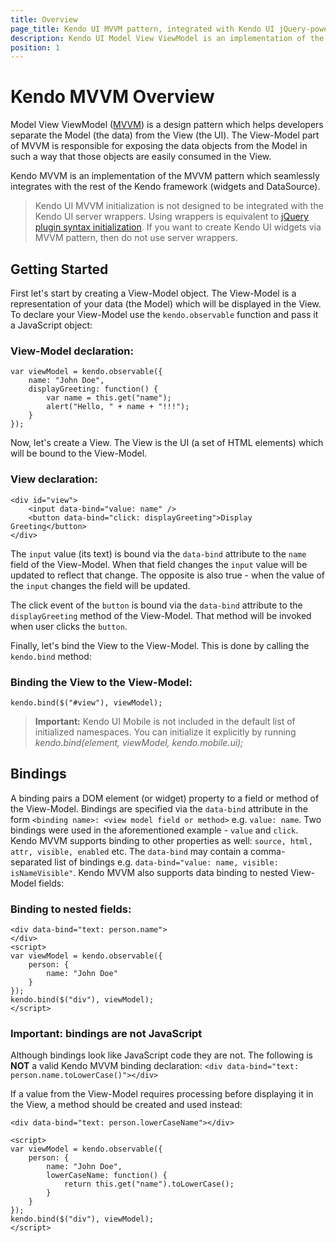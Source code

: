```yaml
---
title: Overview
page_title: Kendo UI MVVM pattern, integrated with Kendo UI jQuery-powered framework
description: Kendo UI Model View ViewModel is an implementation of the MVVM pattern, integrated with Kendo UI framework.
position: 1
---
```


# Kendo MVVM Overview

Model View ViewModel ([MVVM](http://en.wikipedia.org/wiki/Model_View_ViewModel)) is a design pattern which helps developers separate the Model (the data) from the View (the UI).
The View-Model part of MVVM is responsible for exposing the data objects from the Model in such a way that those objects are easily consumed in the View.

Kendo MVVM is an implementation of the MVVM pattern which seamlessly integrates with the rest of the Kendo framework (widgets and DataSource).

> Kendo UI MVVM initialization is not designed to be integrated with the Kendo UI server wrappers.
Using wrappers is equivalent to [jQuery plugin syntax initialization](/basics/jquery-initialization). If you want to create Kendo UI widgets via
MVVM pattern, then do not use server wrappers.

## Getting Started

First let's start by creating a View-Model object. The View-Model is a representation of your data (the Model) which will be displayed in the View.
To declare your View-Model use the `kendo.observable` function and pass it a JavaScript object:

### View-Model declaration:

    var viewModel = kendo.observable({
        name: "John Doe",
        displayGreeting: function() {
            var name = this.get("name");
            alert("Hello, " + name + "!!!");
        }
    });


Now, let's create a View. The View is the UI (a set of HTML elements) which will be bound to the View-Model.


### View declaration:

    <div id="view">
        <input data-bind="value: name" />
        <button data-bind="click: displayGreeting">Display Greeting</button>
    </div>

The `input` value (its text) is bound via the `data-bind` attribute to the `name` field of the View-Model. When that field changes the `input` value will be updated to reflect that change.
The opposite is also true - when the value of the `input` changes the field will be updated.

The click event of the `button` is bound via the `data-bind` attribute to the `displayGreeting` method of the View-Model. That method will be invoked when user clicks the `button`.

Finally, let's bind the View to the View-Model. This is done by calling the `kendo.bind` method:


### Binding the View to the View-Model:

    kendo.bind($("#view"), viewModel);

> **Important:** Kendo UI Mobile is not included in the default list of initialized namespaces. You can initialize it explicitly by
  running _kendo.bind(element, viewModel, kendo.mobile.ui);_

## Bindings

A binding pairs a DOM element (or widget) property to a field or method of the View-Model. Bindings are specified via the `data-bind` attribute in the form `<binding name>: <view model field or method>` e.g. `value: name`. Two bindings were used in the aforementioned example - `value` and `click`.
Kendo MVVM supports binding to other properties as well: `source, html, attr, visible, enabled` etc. The `data-bind` may contain a comma-separated list of bindings e.g. `data-bind="value: name, visible: isNameVisible"`. Kendo MVVM also supports data binding to nested View-Model fields:

### Binding to nested fields:

    <div data-bind="text: person.name">
    </div>
    <script>
    var viewModel = kendo.observable({
        person: {
            name: "John Doe"
        }
    });
    kendo.bind($("div"), viewModel);
    </script>

### Important: bindings are not JavaScript

Although bindings look like JavaScript code they are not. The following is **NOT** a valid Kendo MVVM binding declaration:
`<div data-bind="text: person.name.toLowerCase()"></div>`

If a value from the View-Model requires processing before displaying it in the View, a method should be created and used instead:


    <div data-bind="text: person.lowerCaseName"></div>

    <script>
    var viewModel = kendo.observable({
        person: {
            name: "John Doe",
            lowerCaseName: function() {
                return this.get("name").toLowerCase();
            }
        }
    });
    kendo.bind($("div"), viewModel);
    </script>
